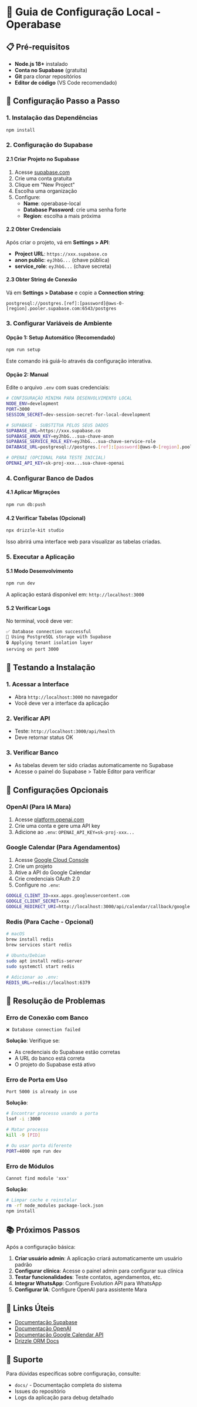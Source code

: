 # 🚀 Guia de Configuração Local - Operabase

## 📋 Pré-requisitos

- **Node.js 18+** instalado
- **Conta no Supabase** (gratuita)
- **Git** para clonar repositórios
- **Editor de código** (VS Code recomendado)

## 🔧 Configuração Passo a Passo

### 1. Instalação das Dependências

```bash
npm install
```

### 2. Configuração do Supabase

#### 2.1 Criar Projeto no Supabase
1. Acesse [supabase.com](https://supabase.com)
2. Crie uma conta gratuita
3. Clique em "New Project"
4. Escolha uma organização
5. Configure:
   - **Name**: operabase-local
   - **Database Password**: crie uma senha forte
   - **Region**: escolha a mais próxima

#### 2.2 Obter Credenciais
Após criar o projeto, vá em **Settings > API**:

- **Project URL**: `https://xxx.supabase.co`
- **anon public**: `eyJhbG...` (chave pública)
- **service_role**: `eyJhbG...` (chave secreta)

#### 2.3 Obter String de Conexão
Vá em **Settings > Database** e copie a **Connection string**:
```
postgresql://postgres.[ref]:[password]@aws-0-[region].pooler.supabase.com:6543/postgres
```

### 3. Configurar Variáveis de Ambiente

#### Opção 1: Setup Automático (Recomendado)
```bash
npm run setup
```
Este comando irá guiá-lo através da configuração interativa.

#### Opção 2: Manual
Edite o arquivo `.env` com suas credenciais:

```bash
# CONFIGURAÇÃO MÍNIMA PARA DESENVOLVIMENTO LOCAL
NODE_ENV=development
PORT=3000
SESSION_SECRET=dev-session-secret-for-local-development

# SUPABASE - SUBSTITUA PELOS SEUS DADOS
SUPABASE_URL=https://xxx.supabase.co
SUPABASE_ANON_KEY=eyJhbG...sua-chave-anon
SUPABASE_SERVICE_ROLE_KEY=eyJhbG...sua-chave-service-role
DATABASE_URL=postgresql://postgres.[ref]:[password]@aws-0-[region].pooler.supabase.com:6543/postgres

# OPENAI (OPCIONAL PARA TESTE INICIAL)
OPENAI_API_KEY=sk-proj-xxx...sua-chave-openai
```

### 4. Configurar Banco de Dados

#### 4.1 Aplicar Migrações
```bash
npm run db:push
```

#### 4.2 Verificar Tabelas (Opcional)
```bash
npx drizzle-kit studio
```
Isso abrirá uma interface web para visualizar as tabelas criadas.

### 5. Executar a Aplicação

#### 5.1 Modo Desenvolvimento
```bash
npm run dev
```

A aplicação estará disponível em: `http://localhost:3000`

#### 5.2 Verificar Logs
No terminal, você deve ver:
```
✅ Database connection successful
💾 Using PostgreSQL storage with Supabase
🔒 Applying tenant isolation layer
serving on port 3000
```

## 🎯 Testando a Instalação

### 1. Acessar a Interface
- Abra `http://localhost:3000` no navegador
- Você deve ver a interface da aplicação

### 2. Verificar API
- Teste: `http://localhost:3000/api/health`
- Deve retornar status OK

### 3. Verificar Banco
- As tabelas devem ter sido criadas automaticamente no Supabase
- Acesse o painel do Supabase > Table Editor para verificar

## 🔧 Configurações Opcionais

### OpenAI (Para IA Mara)
1. Acesse [platform.openai.com](https://platform.openai.com)
2. Crie uma conta e gere uma API key
3. Adicione ao `.env`: `OPENAI_API_KEY=sk-proj-xxx...`

### Google Calendar (Para Agendamentos)
1. Acesse [Google Cloud Console](https://console.cloud.google.com)
2. Crie um projeto
3. Ative a API do Google Calendar
4. Crie credenciais OAuth 2.0
5. Configure no `.env`:
```bash
GOOGLE_CLIENT_ID=xxx.apps.googleusercontent.com
GOOGLE_CLIENT_SECRET=xxx
GOOGLE_REDIRECT_URI=http://localhost:3000/api/calendar/callback/google
```

### Redis (Para Cache - Opcional)
```bash
# macOS
brew install redis
brew services start redis

# Ubuntu/Debian
sudo apt install redis-server
sudo systemctl start redis

# Adicionar ao .env:
REDIS_URL=redis://localhost:6379
```

## 🚨 Resolução de Problemas

### Erro de Conexão com Banco
```
❌ Database connection failed
```
**Solução**: Verifique se:
- As credenciais do Supabase estão corretas
- A URL do banco está correta
- O projeto do Supabase está ativo

### Erro de Porta em Uso
```
Port 5000 is already in use
```
**Solução**:
```bash
# Encontrar processo usando a porta
lsof -i :3000

# Matar processo
kill -9 [PID]

# Ou usar porta diferente
PORT=4000 npm run dev
```

### Erro de Módulos
```
Cannot find module 'xxx'
```
**Solução**:
```bash
# Limpar cache e reinstalar
rm -rf node_modules package-lock.json
npm install
```

## 📚 Próximos Passos

Após a configuração básica:

1. **Criar usuário admin**: A aplicação criará automaticamente um usuário padrão
2. **Configurar clínica**: Acesse o painel admin para configurar sua clínica
3. **Testar funcionalidades**: Teste contatos, agendamentos, etc.
4. **Integrar WhatsApp**: Configure Evolution API para WhatsApp
5. **Configurar IA**: Configure OpenAI para assistente Mara

## 🔗 Links Úteis

- [Documentação Supabase](https://supabase.com/docs)
- [Documentação OpenAI](https://platform.openai.com/docs)
- [Documentação Google Calendar API](https://developers.google.com/calendar)
- [Drizzle ORM Docs](https://orm.drizzle.team/)

## 💬 Suporte

Para dúvidas específicas sobre configuração, consulte:
- `docs/` - Documentação completa do sistema
- Issues do repositório
- Logs da aplicação para debug detalhado 